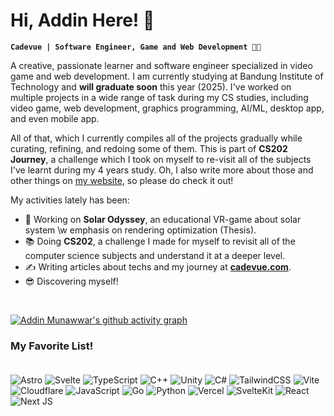 # Hi, Addin Here! 👋
**`Cadevue | Software Engineer, Game and Web Development 👾🚀`**<br>

A creative, passionate learner and software engineer specialized in video game and web development. I am currently studying at Bandung Institute of Technology and **will graduate soon** this year (2025). I've worked on multiple projects in a wide range of task during my CS studies, including video game, web development, graphics programming, AI/ML, desktop app, and even mobile app. 

All of that, which I currently compiles all of the projects gradually while curating, refining, and redoing some of them. This is part of **CS202 Journey**, a challenge which I took on myself to re-visit all of the subjects I've learnt during my 4 years study. Oh, I also write more about those and other things on [my website](https://cadevue.com), so please do check it out!

My activities lately has been:
- 🌌 Working on **Solar Odyssey**, an educational VR-game about solar system \w emphasis on rendering optimization (Thesis).
- 📚 Doing **CS202**, a challenge I made for myself to revisit all of the computer science subjects and understand it at a deeper level.
- ✍  Writing articles about techs and my journey at [**cadevue.com**](https://cadevue.com).
- 😎 Discovering myself!

<br>

[![Addin Munawwar's github activity graph](https://github-readme-activity-graph.vercel.app/graph?username=cadevue&theme=redical)](https://github.com/ashutosh00710/github-readme-activity-graph)
### My Favorite List! <br><br>
![Astro](https://img.shields.io/badge/astro-%232C2052.svg?style=for-the-badge&logo=astro&logoColor=white) 
![Svelte](https://img.shields.io/badge/svelte-%23f1413d.svg?style=for-the-badge&logo=svelte&logoColor=white) 
![TypeScript](https://img.shields.io/badge/typescript-%23007ACC.svg?style=for-the-badge&logo=typescript&logoColor=white) 
![C++](https://img.shields.io/badge/c++-%2300599C.svg?style=for-the-badge&logo=c%2B%2B&logoColor=white) 
![Unity](https://img.shields.io/badge/unity-%23000000.svg?style=for-the-badge&logo=unity&logoColor=white)
![C#](https://img.shields.io/badge/c%23-%23239120.svg?style=for-the-badge&logo=csharp&logoColor=white) 
![TailwindCSS](https://img.shields.io/badge/tailwindcss-%2338B2AC.svg?style=for-the-badge&logo=tailwind-css&logoColor=white) 
![Vite](https://img.shields.io/badge/vite-%23646CFF.svg?style=for-the-badge&logo=vite&logoColor=white) 
![Cloudflare](https://img.shields.io/badge/Cloudflare-F38020?style=for-the-badge&logo=Cloudflare&logoColor=white) 
![JavaScript](https://img.shields.io/badge/javascript-%23323330.svg?style=for-the-badge&logo=javascript&logoColor=%23F7DF1E) 
![Go](https://img.shields.io/badge/go-%2300ADD8.svg?style=for-the-badge&logo=go&logoColor=white) 
![Python](https://img.shields.io/badge/python-3670A0?style=for-the-badge&logo=python&logoColor=ffdd54) 
![Vercel](https://img.shields.io/badge/vercel-%23000000.svg?style=for-the-badge&logo=vercel&logoColor=white) 
![SvelteKit](https://img.shields.io/badge/sveltekit-%23ff3e00.svg?style=for-the-badge&logo=svelte&logoColor=white) 
![React](https://img.shields.io/badge/react-%2320232a.svg?style=for-the-badge&logo=react&logoColor=%2361DAFB) 
![Next JS](https://img.shields.io/badge/Next-black?style=for-the-badge&logo=next.js&logoColor=white) 
